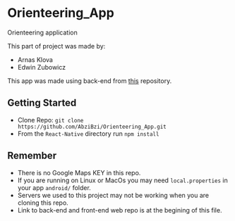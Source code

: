 # Orienteering_App
Orienteering application

This part of project was made by:
  - Arnas Klova
  - Edwin Zubowicz

This app was made using back-end from [this](https://github.com/Giedrius-Kristinaitis/Orienteering_Web) repository.

## Getting Started

- Clone Repo: `git clone https://github.com/AbziBzi/Orienteering_App.git`
- From the `React-Native` directory run `npm install`


## Remember

- There is no Google Maps KEY in this repo.
- If you are running on Linux or MacOs you may need `local.properties` in your app `android/` folder. 
- Servers we used to this project may not be working when you are cloning this repo.
- Link to back-end and front-end web repo is at the begining of this file.
